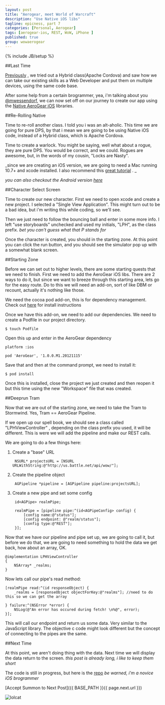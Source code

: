 ```yaml
---
layout: post
title: "Aerogear, meet World of Warcraft"
description: "Use Native iOS libs"
tagline: epicness, part 7
categories: [Personal, Aerogear]
tags: [aerogear-ios, REST, WoW, iPhone ]
published: true
group: wowaerogear
---
```

{% include JB/setup %}

##Last Time

[Previously](/Personal/Aerogear/2012/11/01/wow-aerogear-cordova) , we tried out a Hybrid class(Apache Cordova) and saw how we can take our existing skills as a Web Developer and put them on multiple devices, using the same code base.

After some help from a certain brogrammer, yea, i'm talking about you [@mwessendorf](https://twitter.com/mwessendorf), we can now set off on our journey to create our app using the [Native AeroGear iOS](https://github.com/aerogear/aerogear-ios) libraries.

##Re-Rolling Native

Time to re-roll another class.  I told you i was an alt-aholic.  This time we are going for pure DPS, by that i mean we are going to be using Native iOS code, instead of a Hybrid class, which is Apache Cordova.

Time to create a warlock.  You might be saying, well what about a rogue,  they are pure DPS.  You would be correct, and we could.  Rogues are awesome, but, in the words of my cousin, "Locks are Nasty".

_since we are creating an iOS version, we are going to need a Mac running 10.7+ and xcode installed.
I also recommend this [great tutorial](http://aerogear.org/docs/guides/GetStartedwithAeroGearandXcode/) .
_

_you can also checkout the Android version [here](/Personal/Aerogear/2012/11/29/wow-aerogear-android/)_

##Character Select Screen

Time to create our new character.  First we need to open xcode and create a new project.  I selected a "Single View Application".  This might turn out to be a bad idea,  but i'm writing this while coding, so we'll see.

Then we just need to follow the bouncing ball and enter in some more info.  I left "use storyboards" unchecked and used my initials, "LPH", as the class prefix. _bet you can't guess what that P stands for_

Once the character is created, you should in the starting zone.  At this point you can click the run button, and you should see the simulator pop up with a somewhat blank screen.

##Starting Zone

Before we can set out to higher levels, there are some starting quests that we need to finish.  First we need to add the AeroGear iOS libs.  There are 2 ways to do it,  but since we want to breeze through this starting area, lets go for the easy route.  Do to this we will need an add-on, sort of like DBM or recount,  actually it's nothing like those.

We need the cocoa pod add-on,  this is for dependency management.  Check out [here](http://cocoapods.org/) for install instructions

Once we have this add-on, we need to add our dependencies.  We need to create a Podfile in our project directory.

    $ touch Podfile

Open this up and enter in the AeroGear dependency

    platform :ios

    pod 'AeroGear', '1.0.0.M1.20121115'

Save that and then at the command prompt, we need to install it:

    $ pod install

Once this is installed,  close the project we just created and then reopen it but this time using the new "Workspace" file that was created.

##Deeprun Tram

Now that we are out of the starting zone,  we need to take the Tram to Stormwind.  Yes,  Tram == AeroGear Pipeline.

If we open up our spell book, we should see a class called "LPHViewController" , depending on the class prefix you used, it will be different.  This is were we will add the pipeline and make our REST calls.

We are going to do a few things here:

1. Create a "base" URL

        NSURL* projectsURL = [NSURL URLWithString:@"http://us.battle.net/api/wow/"];

2. Create the pipeline object

        AGPipeline *pipeline = [AGPipeline pipeline:projectsURL];

3. Create a new pipe and set some config

        id<AGPipe> realmPipe;

        realmPipe = [pipeline pipe:^(id<AGPipeConfig> config) {
            [config name:@"status"];
            [config endpoint: @"realm/status"];
            [config type:@"REST"];
        }];

Now that we have our pipeline and pipe set up, we are going to call it,  but before we do that, we are going to need something to hold the data we get back,  how about an array,  OK.

    @implementation LPHViewController
    {
        NSArray* _realms;
    }

Now lets call our pipe's read method:

    [realmPipe read:^(id responseObject) {
        _realms = [responseObject objectForKey:@"realms"]; //need to do this so we can get the array

    } failure:^(NSError *error) {
        NSLog(@"An error has occured during fetch! \n%@", error);
    }];

This will call our endpoint and return us some data.  Very similar to the JavaScript library.  The objective c code might look different but the concept of connecting to the pipes are the same.


##Next Time

At this point, we aren't doing thing with the data.  Next time we will display the data return to the screen.  _this post is already long,  i like to keep them short_

The code is still in progress, but here is the [repo](https://github.com/lholmquist/WoWAerogeariOS) _be warned,  i'm a novice iOS brogrammer_

[Accept Summon to Next Post]({{ BASE_PATH }}{{ page.next.url }})

![lolcat](http://4.bp.blogspot.com/_2qbnJJTuUtQ/TKruMlPTznI/AAAAAAAAAjM/FV_AHax_WRs/s1600/lolcatWow.jpg)

